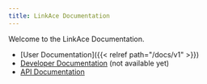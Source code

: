 ```yaml
---
title: LinkAce Documentation
---
```


Welcome to the LinkAce Documentation.

* [User Documentation]({{< relref path="/docs/v1" >}})
* [Developer Documentation](#) (not available yet)
* [API Documentation](https://linkace.stoplight.io/docs/api-docs/)
